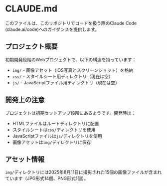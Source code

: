 # CLAUDE.md

このファイルは、このリポジトリでコードを扱う際のClaude Code (claude.ai/code)へのガイダンスを提供します。

## プロジェクト概要

初期開発段階のWebプロジェクトで、以下の構造を持っています：
- `img/` - 画像アセット（iOS写真とスクリーンショット）を格納
- `css/` - スタイルシート用ディレクトリ（現在は空）
- `js/` - JavaScriptファイル用ディレクトリ（現在は空）

## 開発上の注意

プロジェクトは初期セットアップ段階にあるようです。開発時は：
- HTMLファイルはルートディレクトリに配置
- スタイルシートは`css/`ディレクトリを使用
- JavaScriptファイルは`js/`ディレクトリを使用
- 画像アセットは`img/`ディレクトリに保存

## アセット情報

`img/`ディレクトリには2025年8月11日に撮影された15個の画像ファイルが含まれています（JPG形式14個、PNG形式1個）。